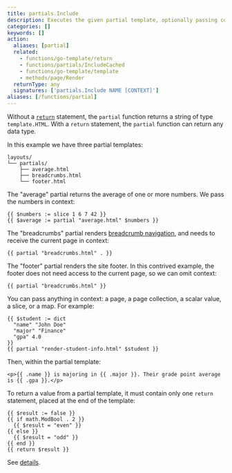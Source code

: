```yaml
---
title: partials.Include
description: Executes the given partial template, optionally passing context. If the partial template contains a return statement, returns the given value, else returns the rendered output.
categories: []
keywords: []
action:
  aliases: [partial]
  related:
    - functions/go-template/return
    - functions/partials/IncludeCached
    - functions/go-template/template
    - methods/page/Render
  returnType: any
  signatures: ['partials.Include NAME [CONTEXT]']
aliases: [/functions/partial]
---
```


Without a [`return`] statement, the `partial` function returns a string of type `template.HTML`. With a `return` statement, the `partial` function can return any data type.

[`return`]: /functions/go-template/return

In this example we have three partial templates:

```text
layouts/
└── partials/
    ├── average.html
    ├── breadcrumbs.html
    └── footer.html
```

The "average" partial returns the average of one or more numbers. We pass the numbers in context:

```go-html-template
{{ $numbers := slice 1 6 7 42 }}
{{ $average := partial "average.html" $numbers }}
```

The "breadcrumbs" partial renders [breadcrumb navigation], and needs to receive the current page in context:

```go-html-template
{{ partial "breadcrumbs.html" . }}
```

The "footer" partial renders the site footer. In this contrived example, the footer does not need access to the current page, so we can omit context:

```go-html-template
{{ partial "breadcrumbs.html" }}
```

You can pass anything in context: a page, a page collection, a scalar value, a slice, or a map. For example:

```go-html-template
{{ $student := dict 
  "name" "John Doe" 
  "major" "Finance"
  "gpa" 4.0
}}
{{ partial "render-student-info.html" $student }}
```

Then, within the partial template:

```go-html-template
<p>{{ .name }} is majoring in {{ .major }}. Their grade point average is {{ .gpa }}.</p>
```

To return a value from a partial template, it must contain only one `return` statement, placed at the end of the template:

```go-html-template
{{ $result := false }}
{{ if math.ModBool . 2 }}
  {{ $result = "even" }}
{{ else }}
  {{ $result = "odd" }}
{{ end }}
{{ return $result }}
```

See&nbsp;[details][`return`].

[`return`]: /functions/go-template/return

[breadcrumb navigation]: /content-management/sections/#ancestors-and-descendants
[details]: /functions/go-template/return
